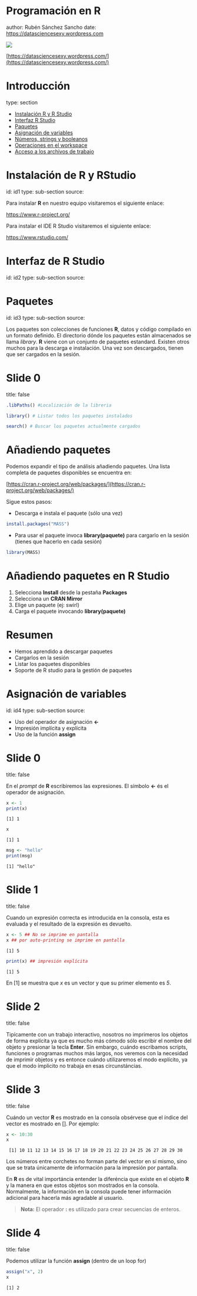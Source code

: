 Programación en R
========================================================
author: Rubén Sánchez Sancho
date: https://datasciencesexy.wordpress.com

![](presentation-figure/DATA-SCIENCE-USING-R-PROGRAMMING.jpg)

[https://datasciencesexy.wordpress.com/](https://datasciencesexy.wordpress.com/)

Introducción
========================================================
type: section

- [Instalación R y R Studio](#/id1)
- [Interfaz R Studio](#/id2)
- [Paquetes](#/id3)
- [Asignación de variables](#/id4)
- [Números, strings y booleanos](#/id5)
- [Operaciones en el workspace](#/id6)
- [Acceso a los archivos de trabajo](#/id7)

Instalación de R y RStudio
========================================================
id: id1
type: sub-section
source: 


Para instalar __R__ en nuestro equipo visitaremos el siguiente enlace:  


<https://www.r-project.org/>

Para instalar el IDE R Studio visitaremos el siguiente enlace:

<https://www.rstudio.com/>


Interfaz de R Studio
========================================================
id: id2
type: sub-section
source: 

Paquetes
========================================================
id: id3
type: sub-section
source: 

Los paquetes son colecciones de funciones __R__, datos y código compilado en un formato definido. El directorio dónde los paquetes están almacenados se llama _library_. __R__ viene con un conjunto de paquetes estandard. Existen otros muchos para la descarga e instalación. Una vez son descargados, tienen que ser cargados en la sesión.


Slide 0
========================================================
title: false


```r
.libPaths() #Localización de la libreria
```


```r
library() # Listar todos los paquetes instalados
```


```r
search() # Buscar los paquetes actualmente cargados
```


Añadiendo  paquetes
========================================================

Podemos expandir el tipo de análisis añadiendo paquetes. Una lista completa de paquetes disponibles se encuentra en:

[https://cran.r-project.org/web/packages/](https://cran.r-project.org/web/packages/)

Sigue estos pasos:

* Descarga e instala el paquete (sólo una vez)


```r
install.packages("MASS")
```


*  Para usar el paquete invoca __library(paquete)__ para cargarlo en la sesión (tienes que hacerlo en cada sesión)


```r
library(MASS)
```

Añadiendo  paquetes en R Studio
========================================================

  
1. Selecciona __Install__ desde la pestaña  __Packages__ 
2. Selecciona un __CRAN Mirror__
3. Elige un paquete (ej: swirl)
4. Carga el paquete invocando __library(paquete)__


Resumen
========================================================

* Hemos aprendido a descargar paquetes
* Cargarlos en la sesión
* Listar los paquetes disponibles
* Soporte de R studio para la gestión de paquetes

Asignación de variables
========================================================
id: id4
type: sub-section
source: 

* Uso del operador de asignación __<-__
* Impresión implícita y explícita
* Uso de la función __assign__

Slide 0
========================================================
title: false

En el _prompt_ de __R__ escribiremos las expresiones. El símbolo __<-__ és el operador de asignación.


```r
x <- 1
print(x)
```

```
[1] 1
```

```r
x
```

```
[1] 1
```

```r
msg <- "hello"
print(msg)
```

```
[1] "hello"
```

Slide 1
========================================================
title: false

Cuando un expresión correcta es introducida en la consola, esta es evaluada y el resultado de la expresión es devuelto.


```r
x <- 5 ## No se imprime en pantalla
x ## por auto-printing se imprime en pantalla
```

```
[1] 5
```

```r
print(x) ## impresión explícita
```

```
[1] 5
```

En [1] se muestra que _x_ es un vector y que su primer elemento es _5_.


Slide 2
========================================================
title: false

Tipícamente con un trabajo interactivo, nosotros no imprimeros los objetos de forma explícita ya que es mucho más cómodo sólo escribir el nombre del objeto y presionar la tecla __Enter__. Sin embargo, cuándo escribamos scripts, funciones o programas muchos más largos, nos veremos con la necesidad de imprimir objetos y es entonce cuándo utilizaremos el modo explícito, ya que el modo ímplicito no trabaja en esas circunstáncias.

Slide 3
========================================================
title: false

Cuándo un vector __R__ es mostrado en la consola obsérvese que el índice del vector es mostrado en []. Por ejemplo:


```r
x <- 10:30
x
```

```
 [1] 10 11 12 13 14 15 16 17 18 19 20 21 22 23 24 25 26 27 28 29 30
```

Los números entre corchetes no forman parte del vector en sí mismo, sino que se trata únicamente de información para la impresión por pantalla.

En __R__ es de vital importáncia entender la diferéncia que existe en el objeto __R__ y la manera en que estos objetos son mostrados en la consola. Normalmente, la información en la consola puede tener información adicional para hacerla más agradable al usuario.

> __Nota:__ El operador __:__ es utilizado para crear secuencias de enteros.



Slide 4
========================================================
title: false

Podemos utilizar la función __assign__ (dentro de un loop for)


```r
assign("x", 2)
x
```

```
[1] 2
```

